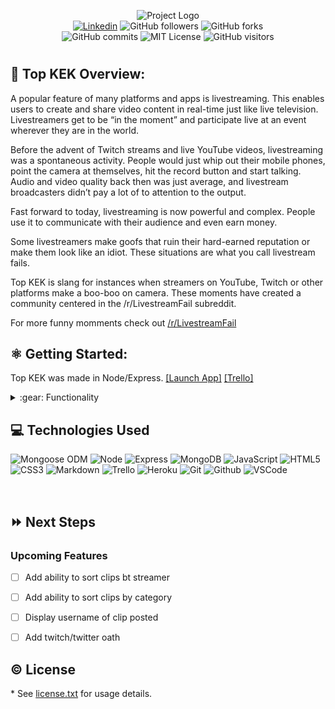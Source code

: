 <p align="center">
<img alt="Project Logo" src="https://i.ibb.co/k98PLLb/TOP-KEK-4-29-2022.png">
<br>
<a href= "https://www.linkedin.com/in/ronaldportalatinjr/"><img alt="Linkedin" src="https://img.shields.io/badge/-in/RonaldPortalatinJr-blue?style=flat&logo=Linkedin&logoColor=white"></a>
<img alt="GitHub followers" src="https://img.shields.io/github/followers/coltonsaywhatt?style=social">
<img alt="GitHub forks" src="https://img.shields.io/github/forks/coltonsaywhatt/top-kek-project?style=social">
<br>
<img alt="GitHub commits" src="https://img.shields.io/github/last-commit/coltonsaywhatt/top-kek-project">
<img alt="MIT License" src="https://img.shields.io/github/license/coltonsaywhatt/top-kek-project">
<img alt="GitHub visitors" src="https://visitor-badge.glitch.me/badge?page_id=coltonsaywhatt.coltonsaywhatt">
</p>

#

## :eyes: Top KEK Overview:

A popular feature of many platforms and apps is livestreaming. This enables users to create and share video content in real-time just like live television. Livestreamers get to be “in the moment” and participate live at an event wherever they are in the world.

Before the advent of Twitch streams and live YouTube videos, livestreaming was a spontaneous activity. People would just whip out their mobile phones, point the camera at themselves, hit the record button and start talking. Audio and video quality back then was just average, and livestream broadcasters didn’t pay a lot of to attention to the output.

Fast forward to today, livestreaming is now powerful and complex. People use it to communicate with their audience and even earn money.

Some livestreamers make goofs that ruin their hard-earned reputation or make them look like an idiot. These situations are what you call livestream fails.

Top KEK is slang for instances when streamers on YouTube, Twitch or other platforms make a boo-boo on camera. These moments have created a community centered in the /r/LivestreamFail subreddit.

For more funny momments check out [/r/LivestreamFail](https://www.reddit.com/r/LivestreamFail/)

## :atom_symbol: Getting Started: 
Top KEK was made in Node/Express. 
[[Launch App]](https://top-kek.herokuapp.com/) 
[[Trello]](https://trello.com/b/oqsBu3dP/top-kek-project)

<details>
<summary> :gear: Functionality</summary>

  | Description | Screenshot |
  |------------ | ------------|
  | <h3 align="center">Landing Page</h3> | <img src="https://i.ibb.co/xXqQ5HZ/Screen-Shot-2022-04-29-at-1-23-42-AM.jpg"/>
  | <h3 align="center">About</h3> | <img src="https://i.ibb.co/RC35tbS/Screen-Shot-2022-04-29-at-1-40-30-AM.jpg"/>
  | <h3 align="center">Clips</h3> | <img src="https://i.ibb.co/0ckRhvj/Screen-Shot-2022-04-29-at-1-24-47-AM.jpg"/>
  | <h3 align="center">View Comments</h3> | <img src="https://i.ibb.co/5hwKWTX/Screen-Shot-2022-04-29-at-1-25-09-AM.jpg"/>
  | <h3 align="center">Submit Clip</h3> | <img src="https://i.ibb.co/wpVNCkz/Screen-Shot-2022-04-29-at-1-25-19-AM.jpg"/>
</details>

## :computer: Technologies Used

![Mongoose ODM](https://img.shields.io/badge/-Mongoose_ODM-333?style=flat&logo=mongodb)
![Node](https://img.shields.io/badge/-Node.js-333?style=flat&logo=node.js)
![Express](https://img.shields.io/badge/-Express-333?style=flat&logo=express)
![MongoDB](https://img.shields.io/badge/-MongoDB-333?style=flat&logo=mongodb)
![JavaScript](https://img.shields.io/badge/-JavaScript-333?style=flat&logo=javascript) 
![HTML5](https://img.shields.io/badge/-HTML5-333?style=flat&logo=html5)
![CSS3](https://img.shields.io/badge/-CSS-333?style=flat&logo=css3)
![Markdown](https://img.shields.io/badge/-Markdown-333?style=flat&logo=markdown)
![Trello](https://img.shields.io/badge/-Trello-333?style=flat&logo=trello) 
![Heroku](https://img.shields.io/badge/-Heroku-333?style=flat&logo=heroku)
![Git](https://img.shields.io/badge/-Git-333?style=flat&logo=git)
![Github](https://img.shields.io/badge/-GitHub-333?style=flat&logo=github)
![VSCode](https://img.shields.io/badge/-VS_Code-333?style=flat&logo=visualstudio)

<br>

## :fast_forward: Next Steps   

### Upcoming Features

- [ ] Add ability to sort clips bt streamer   

- [ ] Add ability to sort clips by category

- [ ] Display username of clip posted

- [ ] Add twitch/twitter oath


## :copyright: License

\* See [license.txt](https://github.com/coltonsaywhatt/GA-Blackjack-Project/blob/main/LICENSE.text) for usage details.
